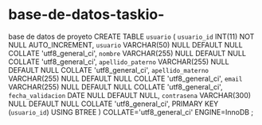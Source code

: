 # base-de-datos-taskio-
base de datos de proyeto
CREATE TABLE `usuario` (
	`usuario_id` INT(11) NOT NULL AUTO_INCREMENT,
	`usuario` VARCHAR(50) NULL DEFAULT NULL COLLATE 'utf8_general_ci',
	`nombre` VARCHAR(255) NULL DEFAULT NULL COLLATE 'utf8_general_ci',
	`apellido_paterno` VARCHAR(255) NULL DEFAULT NULL COLLATE 'utf8_general_ci',
	`apellido_materno` VARCHAR(255) NULL DEFAULT NULL COLLATE 'utf8_general_ci',
	`email` VARCHAR(255) NULL DEFAULT NULL COLLATE 'utf8_general_ci',
	`fecha_validacion` DATE NULL DEFAULT NULL,
	`contrasena` VARCHAR(300) NULL DEFAULT NULL COLLATE 'utf8_general_ci',
	PRIMARY KEY (`usuario_id`) USING BTREE
)
COLLATE='utf8_general_ci'
ENGINE=InnoDB
;
